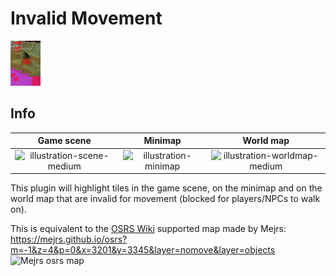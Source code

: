 # Invalid Movement
![Icon](icon.png)

## Info
| Game scene | Minimap | World map |
|:----------:|:-------:|:---------:|
| ![illustration-scene-medium](https://user-images.githubusercontent.com/53493631/135289090-7fce4350-e475-40af-bbff-5ca53bcb9736.PNG) | ![illustration-minimap](https://user-images.githubusercontent.com/53493631/135289187-93a02c5b-467d-474c-a58a-171297f6ffda.png) | ![illustration-worldmap-medium](https://user-images.githubusercontent.com/53493631/135289257-cae3ac92-2c1c-4c25-b94d-bc8c67581acb.PNG) |

This plugin will highlight tiles in the game scene, on the minimap and on the world map that are invalid for movement (blocked for players/NPCs to walk on).

This is equivalent to the [OSRS Wiki](https://osrs.wiki) supported map made by Mejrs:  
https://mejrs.github.io/osrs?m=-1&z=4&p=0&x=3201&y=3345&layer=nomove&layer=objects  
![Mejrs osrs map](https://user-images.githubusercontent.com/53493631/135290730-db0f3817-c934-42c0-b8f8-d60a8641f525.png)
